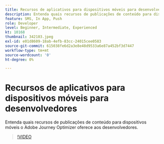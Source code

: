 ```yaml
---
title: Recursos de aplicativos para dispositivos móveis para desenvolvedores
description: Entenda quais recursos de publicações de conteúdo para dispositivos móveis o Adobe Journey Optimizer oferece aos desenvolvedores.
feature: SMS, In App, Push
role: Developer
level: Beginner, Intermediate, Experienced
kt: 10168
thumbnail: 342103.jpeg
exl-id: e01d8609-18ab-4efb-83cc-24015cee0583
source-git-commit: 615038fe6d2a3e8e48d9533a6e87a452bf3d7447
workflow-type: tm+mt
source-wordcount: '0'
ht-degree: 0%

---
```


# Recursos de aplicativos para dispositivos móveis para desenvolvedores

Entenda quais recursos de publicações de conteúdo para dispositivos móveis o Adobe Journey Optimizer oferece aos desenvolvedores.

>[!VIDEO](https://video.tv.adobe.com/v/342103?quality=12&learn=on)
